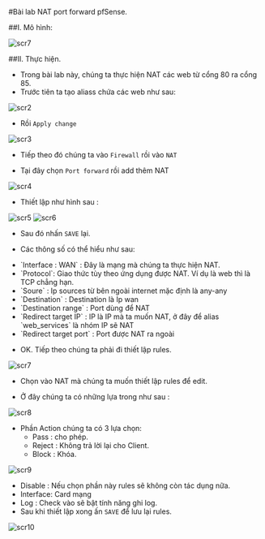 #Bài lab NAT port forward pfSense.

##I. Mô hình:

![scr7](http://i.imgur.com/Xlw4C9C.png)

##II. Thực hiện.

- Trong bài lab này, chúng ta thực hiện NAT các web từ cổng 80 ra cổng 85.
- Trước tiên ta tạo aliass chứa các web như sau:

![scr2](http://i.imgur.com/Gq24kID.png)

- Rồi `Apply change`

![scr3](http://i.imgur.com/C0km3DM.png)

- Tiếp theo đó chúng ta vào `Firewall` rồi vào `NAT`

- Tại đây chọn `Port forward` rồi add thêm NAT

![scr4](http://i.imgur.com/AQBABG8.png)

- Thiết lập như hình sau :

![scr5](http://i.imgur.com/KXBO8FK.png)
![scr6](http://i.imgur.com/KMVMEdK.png)

- Sau đó nhấn `SAVE` lại.

- Các thông số có thể hiểu như sau:
 <ul>
  <li>`Interface : WAN` : Đây là mạng mà chúng ta thực hiện NAT.</li>
  <li>`Protocol`: Giao thức tùy theo ứng dụng được NAT. Ví dụ là web thì là TCP chẳng hạn.</li>
  <li>`Soure` : Ip sources từ bên ngoài internet mặc định là any-any</li>
  <li>`Destination` : Destination là Ip wan</li>
  <li>`Destination range` : Port dùng để NAT</li>
  <li>`Redirect target IP` : IP là IP mà ta muốn NAT, ở đây để alias `web_services` là nhóm IP sẽ NAT</li>
  <li>`Redirect target port` : Port được NAT ra ngoài</li>
 </ul>

 - OK. Tiếp theo chúng ta phải đi thiết lập rules.

 ![scr7](http://i.imgur.com/6JQME9S.png)

 - Chọn vào NAT mà chúng ta muốn thiết lập rules để edit.

 - Ở đây chúng ta có những lựa trong như sau :

 ![scr8](http://i.imgur.com/436uiX4.png)

- Phần Action chúng ta có 3 lựa chọn:
  <ul>
   <li>Pass : cho phép.</li>
   <li>Reject : Không trả lời lại cho Client.</li>
   <li>Block : Khóa.</li>
  </ul>

![scr9](http://i.imgur.com/Ac5vkxz.png)

- Disable : Nếu chọn phần này rules sẽ không còn tác dụng nữa.
- Interface: Card mạng
- Log : Check vào sẽ bật tính năng ghi log.
- Sau khi thiết lập xong ấn `SAVE` để lưu lại rules.

![scr10](http://i.imgur.com/9RUOKRa.png)